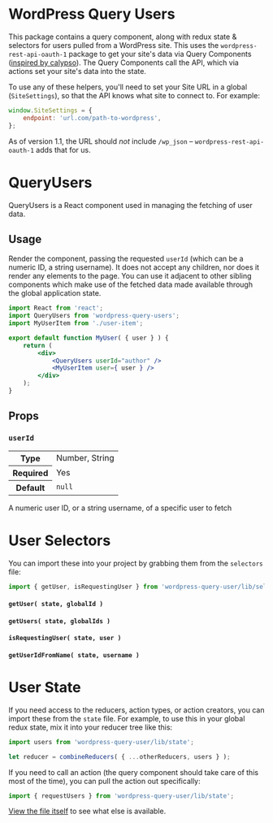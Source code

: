 WordPress Query Users
=====================

This package contains a query component, along with redux state & selectors for users pulled from a WordPress site. This uses the `wordpress-rest-api-oauth-1` package to get your site's data via Query Components ([inspired by calypso](https://github.com/Automattic/wp-calypso/blob/master/docs/our-approach-to-data.md#query-components)). The Query Components call the API, which via actions set your site's data into the state.

To use any of these helpers, you'll need to set your Site URL in a global (`SiteSettings`), so that the API knows what site to connect to. For example:

```js
window.SiteSettings = {
	endpoint: 'url.com/path-to-wordpress',
};
```

As of version 1.1, the URL should _not_ include `/wp_json` – `wordpress-rest-api-oauth-1` adds that for us.

QueryUsers
==========

QueryUsers is a React component used in managing the fetching of user data.

## Usage

Render the component, passing the requested `userId` (which can be a numeric ID, a string username). It does not accept any children, nor does it render any elements to the page. You can use it adjacent to other sibling components which make use of the fetched data made available through the global application state.

```jsx
import React from 'react';
import QueryUsers from 'wordpress-query-users';
import MyUserItem from './user-item';

export default function MyUser( { user } ) {
	return (
		<div>
			<QueryUsers userId="author" />
			<MyUserItem user={ user } />
		</div>
	);
}
```

## Props

### `userId`

<table>
	<tr><th>Type</th><td>Number, String</td></tr>
	<tr><th>Required</th><td>Yes</td></tr>
	<tr><th>Default</th><td><code>null</code></td></tr>
</table>

A numeric user ID, or a string username, of a specific user to fetch

User Selectors
==============

You can import these into your project by grabbing them from the `selectors` file:

```jsx
import { getUser, isRequestingUser } from 'wordpress-query-user/lib/selectors';
```

#### `getUser( state, globalId )`

#### `getUsers( state, globalIds )`

#### `isRequestingUser( state, user )`

#### `getUserIdFromName( state, username )`

User State
==========

If you need access to the reducers, action types, or action creators, you can import these from the `state` file. For example, to use this in your global redux state, mix it into your reducer tree like this:

```jsx
import users from 'wordpress-query-user/lib/state';

let reducer = combineReducers( { ...otherReducers, users } );
```

If you need to call an action (the query component should take care of this most of the time), you can pull the action out specifically:

```jsx
import { requestUsers } from 'wordpress-query-user/lib/state';
```

[View the file itself](src/state.js) to see what else is available.
